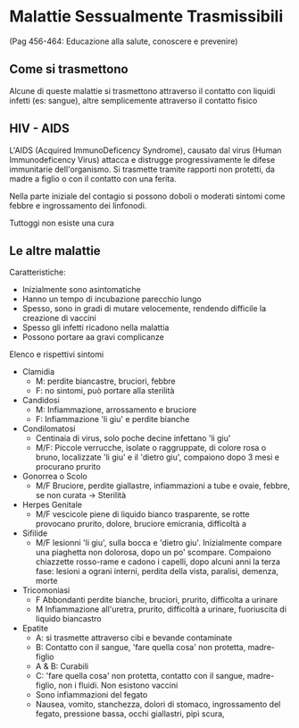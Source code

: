 # Malattie Sessualmente Trasmissibili

(Pag 456-464: Educazione alla salute, conoscere e prevenire)

## Come si trasmettono

Alcune di queste malattie si trasmettono attraverso il contatto con liquidi infetti (es: sangue), altre semplicemente attraverso il contatto fisico

## HIV - AIDS

L'AIDS (Acquired ImmunoDeficency Syndrome), causato dal virus (Human Immunodeficency Virus) attacca e distrugge progressivamente le difese immunitarie dell'organismo.
Si trasmette tramite rapporti non protetti, da madre a figlio o con il contatto con una ferita.

Nella parte iniziale del contagio si possono doboli o moderati sintomi come febbre e ingrossamento dei linfonodi.

Tuttoggi non esiste una cura


## Le altre malattie

Caratteristiche:

- Inizialmente sono asintomatiche
- Hanno un tempo di incubazione parecchio lungo
- Spesso, sono in gradi di mutare velocemente, rendendo difficile la creazione di vaccini
- Spesso gli infetti ricadono nella malattia
- Possono portare aa gravi complicanze

Elenco e rispettivi sintomi

- Clamidia
    - M: perdite biancastre, bruciori, febbre
    - F: no sintomi, può portare alla sterilità
- Candidosi
    - M: Infiammazione, arrossamento e bruciore
    - F: Infiammazione 'li giu' e perdite bianche
- Condilomatosi
    - Centinaia di virus, solo poche decine infettano 'li giu'
    - M/F: Piccole verrucche, isolate o raggruppate, di colore rosa o bruno, localizzate 'li giu' e il 'dietro giu', compaiono dopo 3 mesi e procurano prurito
- Gonorrea o Scolo
    - M/F Bruciore, perdite giallastre, infiammazioni a tube e ovaie, febbre, se non curata -> Sterilità
- Herpes Genitale
    - M/F vescicole piene di liquido bianco trasparente, se rotte provocano prurito, dolore, bruciore emicrania, difficoltà a 
- Sifilide
    - M/F lesionni 'li giu', sulla bocca e 'dietro giu'. Inizialmente compare una piaghetta non dolorosa, dopo un po' scompare. Compaiono chiazzette rosso-rame e cadono i capelli, dopo alcuni anni la terza fase: lesioni a ograni interni, perdita della vista, paralisi, demenza, morte
- Tricomoniasi
    - F Abbondanti perdite bianche, bruciori, prurito, difficolta a urinare
    - M Infiammazione all'uretra, prurito, difficoltà a urinare, fuoriuscita di liquido biancastro
- Epatite
    - A: si trasmette attraverso cibi e bevande contaminate
    - B: Contatto con il sangue, 'fare quella cosa' non protetta, madre-figlio
    - A & B: Curabili
    - C: 'fare quella cosa' non protetta, contatto con il sangue, madre-figlio, non i fluidi. Non esistono vaccini
    - Sono infiammazioni del fegato 
    - Nausea, vomito, stanchezza, dolori di stomaco, ingrossamento del fegato, pressione bassa, occhi giallastri, pipì scura,